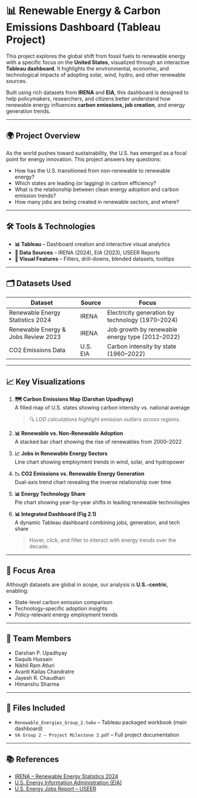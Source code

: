 # 📊 Renewable Energy & Carbon Emissions Dashboard (Tableau Project)

This project explores the global shift from fossil fuels to renewable energy with a specific focus on the **United States**, visualized through an interactive **Tableau dashboard**. It highlights the environmental, economic, and technological impacts of adopting solar, wind, hydro, and other renewable sources.

Built using rich datasets from **IRENA** and **EIA**, this dashboard is designed to help policymakers, researchers, and citizens better understand how renewable energy influences **carbon emissions, job creation**, and energy generation trends.

---

## 🌍 Project Overview

As the world pushes toward sustainability, the U.S. has emerged as a focal point for energy innovation. This project answers key questions:

- How has the U.S. transitioned from non-renewable to renewable energy?
- Which states are leading (or lagging) in carbon efficiency?
- What is the relationship between clean energy adoption and carbon emission trends?
- How many jobs are being created in renewable sectors, and where?

---

## 🛠️ Tools & Technologies

- **📊 Tableau** – Dashboard creation and interactive visual analytics  
- **📁 Data Sources** – IRENA (2024), EIA (2023), USEER Reports  
- **📌 Visual Features** – Filters, drill-downs, blended datasets, tooltips

---

## 🗂️ Datasets Used

| Dataset | Source | Focus |
|--------|--------|-------|
| Renewable Energy Statistics 2024 | IRENA | Electricity generation by technology (1970–2024) |
| Renewable Energy & Jobs Review 2023 | IRENA | Job growth by renewable energy type (2012–2022) |
| CO2 Emissions Data | U.S. EIA | Carbon intensity by state (1960–2022) |

---

## 📈 Key Visualizations

1. **🗺️ Carbon Emissions Map (Darshan Upadhyay)**  
   A filled map of U.S. states showing carbon intensity vs. national average  
   > 🔍 *LOD calculations highlight emission outliers across regions.*

2. **📊 Renewable vs. Non-Renewable Adoption**  
   A stacked bar chart showing the rise of renewables from 2000–2022

3. **📈 Jobs in Renewable Energy Sectors**  
   Line chart showing employment trends in wind, solar, and hydropower

4. **📉 CO2 Emissions vs. Renewable Energy Generation**  
   Dual-axis trend chart revealing the inverse relationship over time

5. **📊 Energy Technology Share**  
   Pie chart showing year-by-year shifts in leading renewable technologies

6. **📊 Integrated Dashboard (Fig 2.1)**  
   A dynamic Tableau dashboard combining jobs, generation, and tech share  
   > Hover, click, and filter to interact with energy trends over the decade.

---

## 📍 Focus Area

Although datasets are global in scope, our analysis is **U.S.-centric**, enabling:

- State-level carbon emission comparison  
- Technology-specific adoption insights  
- Policy-relevant energy employment trends

---

## 👥 Team Members

- Darshan P. Upadhyay  
- Saquib Hussain  
- Nikhil Ram Atluri  
- Avanti Kailas Chandratre  
- Jayesh R. Chaudhari  
- Himanshu Sharma

---

## 📎 Files Included

- `Renewable_Energies_Group_2.twbx` – Tableau packaged workbook (main dashboard)
- `VA Group 2 – Project Milestone 3.pdf` – Full project documentation

---

## 📚 References

- [IRENA – Renewable Energy Statistics 2024](https://www.irena.org)  
- [U.S. Energy Information Administration (EIA)](https://www.eia.gov/environment/emissions/state)  
- [U.S. Energy Jobs Report – USEER](https://www.energy.gov/policy/us-energy-employment-jobs-report-useer)


